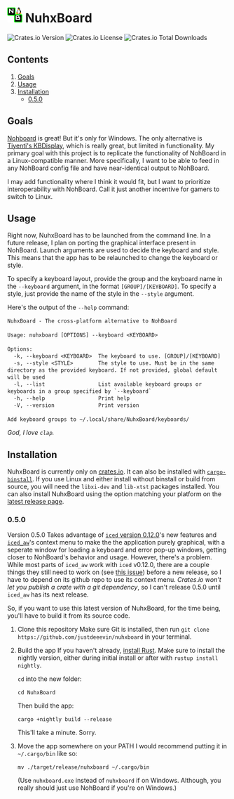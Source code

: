 # <img src="NuhxBoard.png" alt="The NuhxBoard logo" width="34"> NuhxBoard

![Crates.io Version](https://img.shields.io/crates/v/nuhxboard)
![Crates.io License](https://img.shields.io/crates/l/nuhxboard)
![Crates.io Total Downloads](https://img.shields.io/crates/d/nuhxboard)

## Contents

1. [Goals](#goals)
2. [Usage](#usage)
3. [Installation](#installation)
   - [0.5.0](#0.5.0)

## Goals

[Nohboard](https://github.com/ThoNohT/NohBoard) is great! But it's only for Windows. The only alternative is [Tiyenti's KBDisplay](https://github.com/Tiyenti/kbdisplay), which is really great, but limited in functionality. My primary goal with this project is to replicate the functionality of NohBoard in a Linux-compatible manner. More specifically, I want to be able to feed in any NohBoard config file and have near-identical output to NohBoard.

I may add functionality where I think it would fit, but I want to prioritize interoperability with NohBoard. Call it just another incentive for gamers to switch to Linux.

## Usage

Right now, NuhxBoard has to be launched from the command line. In a future release, I plan on porting the graphical interface present in NohBoard. Launch arguments are used to decide the keyboard and style. This means that the app has to be relaunched to change the keyboard or style.

To specify a keyboard layout, provide the group and the keyboard name in the `--keyboard` argument, in the format `[GROUP]/[KEYBOARD]`. To specify a style, just provide the name of the style in the `--style` argument.

Here's the output of the `--help` command:

```
NuhxBoard - The cross-platform alternative to NohBoard

Usage: nuhxboard [OPTIONS] --keyboard <KEYBOARD>

Options:
  -k, --keyboard <KEYBOARD>  The keyboard to use. [GROUP]/[KEYBOARD]
  -s, --style <STYLE>        The style to use. Must be in the same directory as the provided keyboard. If not provided, global default will be used
  -l, --list                 List available keyboard groups or keyboards in a group specified by `--keyboard`
  -h, --help                 Print help
  -V, --version              Print version

Add keyboard groups to ~/.local/share/NuhxBoard/keyboards/
```

_God, I love `clap`._

## Installation

NuhxBoard is currently only on [crates.io](https://crates.io/crates/nuhxboard). It can also be installed with [`cargo-binstall`](https://crates.io/crates/cargo-binstall).
If you use Linux and either install without binstall or build from source, you will need the `libxi-dev` and `lib-xtst` packages installed.
You can also install NuhxBoard using the option matching your platform on the [latest release page](https://github.com/thepyrotf2/nuhxboard/releases/latest).

### 0.5.0

Version 0.5.0 Takes advantage of [`iced` version 0.12.0](https://github.com/iced-rs/iced)'s new features and [`iced_aw`](https://github.com/iced-rs/iced_aw)'s context menu to make the the application purely graphical, with a seperate window for loading a keyboard and error pop-up windows, getting closer to NohBoard's behavior and usage. However, there's a problem. While most parts of `iced_aw` work with `iced` v0.12.0, there are a couple things they still need to work on (see [this issue](https://github.com/iced-rs/iced_aw/issues/196)) before a new release, so I have to depend on its github repo to use its context menu. _Crates.io won't let you publish a crate with a git dependency_, so I can't release 0.5.0 until `iced_aw` has its next release.

So, if you want to use this latest version of NuhxBoard, for the time being, you'll have to build it from its source code.

1. Clone this repository
   Make sure Git is installed, then run `git clone https://github.com/justdeeevin/nuhxboard` in your terminal.
2. Build the app
   If you haven't already, [install Rust](https://www.rust-lang.org/learn/get-started). Make sure to install the nightly version, either during initial install or after with `rustup install nightly`.

   `cd` into the new folder:

   ```
   cd NuhxBoard
   ```

   Then build the app:

   ```
   cargo +nightly build --release
   ```

   This'll take a minute. Sorry.

3. Move the app somewhere on your PATH
   I would recommend putting it in `~/.cargo/bin` like so:

   ```
   mv ./target/release/nuhxboard ~/.cargo/bin
   ```

   (Use `nuhxboard.exe` instead of `nuhxboard` if on Windows. Although, you really should just use NohBoard if you're on Windows.)
